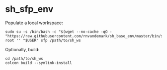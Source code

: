 # sh_sfp_env

Populate a local workspace:
```
sudo su -s /bin/bash -c "$(wget --no-cache -qO - "https://raw.githubusercontent.com/rnvandemark/sh_base_env/master/bin/sh_help_merge_standard_workspace.sh")" root '' "$USER" sfp /path/to/sh_ws
```

Optionally, build:
```
cd /path/to/sh_ws
colcon build --symlink-install
```
